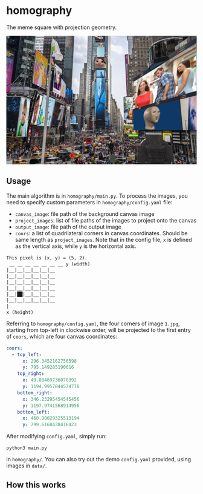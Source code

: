 # homography

The meme square with projection geometry.

![img](./results/res.jpg)

## Usage
The main algorithm is in `homography/main.py`. To process the images, you need to specify custom parameters in `homography/config.yaml` file:
- `canvas_image`: file path of the background canvas image
- `project_images`: list of file paths of the images to project onto the canvas
- `output_image`: file path of the output image
- `coors`: a list of quadrilateral corners in canvas coordinates. Should be same length as `project_images`. Note that in the config file, `x` is defined as the vertical axis, while `y` is the horizontal axis.

```
This pixel is (x, y) = (5, 2).
 __ __ __ __ __ __ __ y (width)
|__|__|__|__|__|__   
|__|__|__|__|__|__   
|__|__|__|__|__|__   
|__|__|__|__|__|__   
|__|██|__|__|__|__
|__|__|__|__|__|__   
|
x (height)
```

Referring to `homography/config.yaml`, the four corners of image `1.jpg`, starting from top-left in clockwise order, will be projected to the first entry of `coors`, which are four canvas coordinates:
```yaml
coors:
  - top_left: 
      x: 296.3452162756598
      y: 795.149285190616
    top_right:
      x: 49.88489736070392
      y: 1194.9957844574778
    bottom_right:
      x: 346.23295454545456
      y: 1197.9741568914956
    bottom_left:
      x: 460.90029325513194
      y: 799.6168438416423
```

After modifying `config.yaml`, simply run:
```
python3 main.py
```
in `homography/`. You can also try out the demo `config.yaml` provided, using images in `data/`.
   
## How this works

